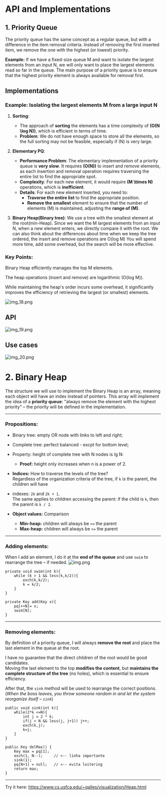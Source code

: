 # API and Implementations

## 1. Priority Queue 

The priority queue has the same concept as a regular queue, but with a difference in the item removal criteria.
Instead of removing the first inserted item, we remove the one with the highest (or lowest) priority.

**Example:**
If we have a fixed-size queue M and want to isolate the largest elements from an input N, we will only want to place 
the largest elements read so far in the queue. The main purpose of a priority queue is to ensure that the highest 
priority element is always available for removal first.

## Implementations 

### Example: Isolating the largest elements M from a large input N

1. **Sorting**:
    - The approach of **sorting** the elements has a time complexity of **\(O(N \log N)\)**, which is efficient in 
terms of time.
    - **Problem**: We do not have enough space to store all the elements, so the full sorting may not be feasible, 
especially if \(N\) is very large.

2. **Elementary PQ**:
    - **Performance Problem**: The elementary implementation of a priority queue is **very slow**. It requires
**\(O(N)\)** to insert and remove elements, as each insertion and removal operation requires traversing the entire 
list to find the appropriate spot.
    - **Complexity**: For each new element, it would require **\(M \times N\)** operations, which is **inefficient**.
    - **Details**: For each new element inserted, you need to:
        - **Traverse the entire list** to find the appropriate position.
        - **Remove the smallest** element to ensure that the number of elements \(M\) is maintained, adjusting the 
**range of \(M\)**.

3. **Binary Heap(Binary tree)**: We use a tree with the smallest element at the root(min-Heap). Since we want the M 
largest elements from an input N, when a new element enters, we directly compare it with the root.
We can also think about the differences about time when we keep the tree ordered, the insert and remove operations are 
O(log M) You will spend more time, add some overhead, but the search will be more effective.

### Key Points:
Binary Heap efficiently manages the top M elements.

The heap operations (insert and remove) are logarithmic (O(log M)).

While maintaining the heap's order incurs some overhead, it significantly improves the efficiency of retrieving 
the largest (or smallest) elements.

![img_18.png](img_18.png)

## API

![img_19.png](img_19.png)

## Use cases

![img_20.png](img_20.png)

# 2. Binary Heap


The structure we will use to implement the Binary Heap is an array, meaning each object will have an
index instead of pointers. This array will implement the idea of a **priority queue**: "always remove the element
with the highest priority" – the priority will be defined in the implementation.

---

### Propositions:
- Binary tree: empty OR node with links to left and right;
- Complete tree: perfect balanced - excpt for bottom level;
- Property: height of complete tree with N nodes is lg N: 
  - **Proof:** height only increases when n is a power of 2.

- **Indices:** How to traverse the levels of the tree?  
  Regardless of the organization criteria of the tree, if `k` is the parent, the children will have 
- indexes: `2k` and `2k + 1`.  
  The same applies to children accessing the parent: if the child is `k`, then the parent is `k / 2`.

- **Object values:** Comparison
   - **Min-heap:** children will always be `>=` the parent
   - **Max-heap:** children will always be `<=` the parent

---

### Adding elements:

When I add an element, I do it at the **end of the queue** and use `swim` to rearrange the tree – if needed.
![img.png](img.png)



```
private void swim(int k){
    while (k > 1 && less(k,k/2)){
        exch(k,k/2);
        k = k/2;
    }
}

private Key add(Key x){
    pq[++N]= x;
    swim[N];   
}

```
---

### Removing elements:

By definition of a priority queue, I will always **remove the root** and place the last element in the queue at the root.

I have no guarantee that the direct children of the root would be good candidates.  
Moving the last element to the top **modifies the content**, but **maintains the complete structure of the tree** 
(no holes), which is essential to ensure efficiency.

After that, the `sink` method will be used to rearrange the correct positions.  
(*When the boss leaves, you throw someone random in and let the system reorganize itself – `sink`*)
```
public void sink(int k){
    while(2*k <=N){
        int j = 2 * k;
        if(j < N && less(j, j+1)) j++;
        exch(k,j);
        k=j;
    }
}

public Key delMax() {
    Key max = pq[1];
    exch(1, N--);     // <-- linha importante
    sink(1);
    pq[N+1] = null;   // <-- evita loitering
    return max;
}
```

---

Try it here: https://www.cs.usfca.edu/~galles/visualization/Heap.html


